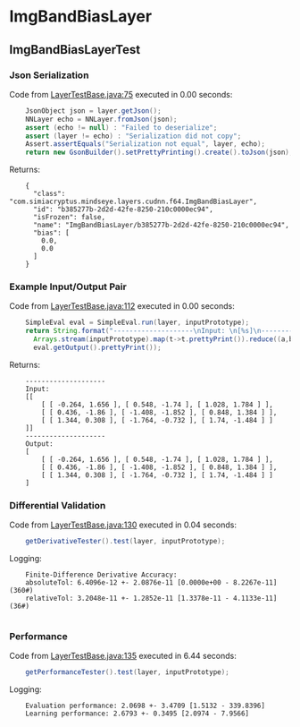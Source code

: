 # ImgBandBiasLayer
## ImgBandBiasLayerTest
### Json Serialization
Code from [LayerTestBase.java:75](../../../../../../../../../MindsEye/src/test/java/com/simiacryptus/mindseye/layers/LayerTestBase.java#L75) executed in 0.00 seconds: 
```java
    JsonObject json = layer.getJson();
    NNLayer echo = NNLayer.fromJson(json);
    assert (echo != null) : "Failed to deserialize";
    assert (layer != echo) : "Serialization did not copy";
    Assert.assertEquals("Serialization not equal", layer, echo);
    return new GsonBuilder().setPrettyPrinting().create().toJson(json);
```

Returns: 

```
    {
      "class": "com.simiacryptus.mindseye.layers.cudnn.f64.ImgBandBiasLayer",
      "id": "b385277b-2d2d-42fe-8250-210c0000ec94",
      "isFrozen": false,
      "name": "ImgBandBiasLayer/b385277b-2d2d-42fe-8250-210c0000ec94",
      "bias": [
        0.0,
        0.0
      ]
    }
```



### Example Input/Output Pair
Code from [LayerTestBase.java:112](../../../../../../../../../MindsEye/src/test/java/com/simiacryptus/mindseye/layers/LayerTestBase.java#L112) executed in 0.00 seconds: 
```java
    SimpleEval eval = SimpleEval.run(layer, inputPrototype);
    return String.format("--------------------\nInput: \n[%s]\n--------------------\nOutput: \n%s",
      Arrays.stream(inputPrototype).map(t->t.prettyPrint()).reduce((a,b)->a+",\n"+b).get(),
      eval.getOutput().prettyPrint());
```

Returns: 

```
    --------------------
    Input: 
    [[
    	[ [ -0.264, 1.656 ], [ 0.548, -1.74 ], [ 1.028, 1.784 ] ],
    	[ [ 0.436, -1.86 ], [ -1.408, -1.852 ], [ 0.848, 1.384 ] ],
    	[ [ 1.344, 0.308 ], [ -1.764, -0.732 ], [ 1.74, -1.484 ] ]
    ]]
    --------------------
    Output: 
    [
    	[ [ -0.264, 1.656 ], [ 0.548, -1.74 ], [ 1.028, 1.784 ] ],
    	[ [ 0.436, -1.86 ], [ -1.408, -1.852 ], [ 0.848, 1.384 ] ],
    	[ [ 1.344, 0.308 ], [ -1.764, -0.732 ], [ 1.74, -1.484 ] ]
    ]
```



### Differential Validation
Code from [LayerTestBase.java:130](../../../../../../../../../MindsEye/src/test/java/com/simiacryptus/mindseye/layers/LayerTestBase.java#L130) executed in 0.04 seconds: 
```java
    getDerivativeTester().test(layer, inputPrototype);
```
Logging: 
```
    Finite-Difference Derivative Accuracy:
    absoluteTol: 6.4096e-12 +- 2.0876e-11 [0.0000e+00 - 8.2267e-11] (360#)
    relativeTol: 3.2048e-11 +- 1.2852e-11 [1.3378e-11 - 4.1133e-11] (36#)
    
```

### Performance
Code from [LayerTestBase.java:135](../../../../../../../../../MindsEye/src/test/java/com/simiacryptus/mindseye/layers/LayerTestBase.java#L135) executed in 6.44 seconds: 
```java
    getPerformanceTester().test(layer, inputPrototype);
```
Logging: 
```
    Evaluation performance: 2.0698 +- 3.4709 [1.5132 - 339.8396]
    Learning performance: 2.6793 +- 0.3495 [2.0974 - 7.9566]
    
```

